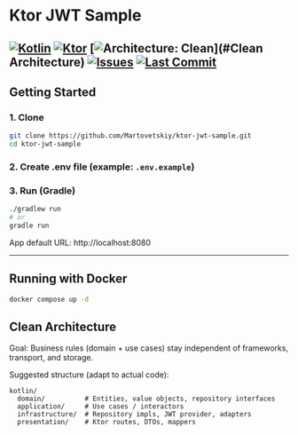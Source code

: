 # Ktor JWT Sample
[![Kotlin](https://img.shields.io/badge/Kotlin-1.9.x-blue?logo=kotlin)](https://kotlinlang.org)
[![Ktor](https://img.shields.io/badge/Ktor-2.x-0A84FF?logo=ktor)](https://ktor.io)
[![Architecture: Clean](https://img.shields.io/badge/Architecture-Clean-success)](#Clean Architecture)
[![Issues](https://img.shields.io/github/issues/Martovetskiy/ktor-jwt-sample)](https://github.com/Martovetskiy/ktor-jwt-sample/issues)
[![Last Commit](https://img.shields.io/github/last-commit/Martovetskiy/ktor-jwt-sample)](https://github.com/Martovetskiy/ktor-jwt-sample/commits)
---
## Getting Started

### 1. Clone

```bash
git clone https://github.com/Martovetskiy/ktor-jwt-sample.git
cd ktor-jwt-sample
```
### 2. Create .env file (example: `.env.example`)

### 3. Run (Gradle)

```bash
./gradlew run
# or
gradle run
```
App default URL: http://localhost:8080

---

## Running with Docker
```bash
docker compose up -d
```
## Clean Architecture

Goal: Business rules (domain + use cases) stay independent of frameworks, transport, and storage.

Suggested structure (adapt to actual code):

```
kotlin/
  domain/          # Entities, value objects, repository interfaces
  application/     # Use cases / interactors
  infrastructure/  # Repository impls, JWT provider, adapters
  presentation/    # Ktor routes, DTOs, mappers
```
